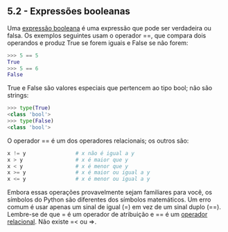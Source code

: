 ## 5.2 - Expressões booleanas

Uma [expressão booleana](13-glossario.md#expressão-booleana) é uma expressão que pode ser verdadeira ou falsa. Os exemplos seguintes usam o operador ==, que compara dois operandos e produz True se forem iguais e False se não forem:

```python
>>> 5 == 5
True
>>> 5 == 6
False
```

True e False são valores especiais que pertencem ao tipo bool; não são strings:

```python
>>> type(True)
<class 'bool'>
>>> type(False)
<class 'bool'>
```

O operador == é um dos operadores relacionais; os outros são:

```python
x != y                # x não é igual a y
x > y                 # x é maior que y
x < y                 # x é menor que y
x >= y                # x é maior ou igual a y
x <= y                # x é menor ou igual a y
```

Embora essas operações provavelmente sejam familiares para você, os símbolos do Python são diferentes dos símbolos matemáticos. Um erro comum é usar apenas um sinal de igual (=) em vez de um sinal duplo (==). Lembre-se de que = é um operador de atribuição e == é um [operador relacional](13-glossario.md#operador-relacional). Não existe =&lt; ou =&gt;.
